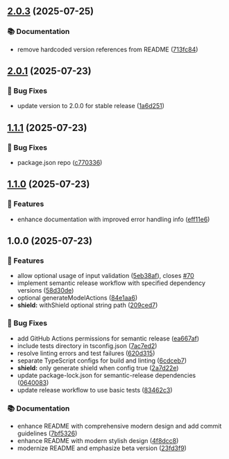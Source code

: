 ## [2.0.3](https://github.com/omar-dulaimi/prisma-trpc-generator/compare/v2.0.2...v2.0.3) (2025-07-25)

### 📚 Documentation

* remove hardcoded version references from README ([713fc84](https://github.com/omar-dulaimi/prisma-trpc-generator/commit/713fc842e510471acafa546be3db350b3cdd37f3))

## [2.0.1](https://github.com/omar-dulaimi/prisma-trpc-generator/compare/v2.0.0...v2.0.1) (2025-07-23)

### 🐛 Bug Fixes

* update version to 2.0.0 for stable release ([1a6d251](https://github.com/omar-dulaimi/prisma-trpc-generator/commit/1a6d2515fc1a89821cb982c1c7dbb4d1ab3c1019))

## [1.1.1](https://github.com/omar-dulaimi/prisma-trpc-generator/compare/v1.1.0...v1.1.1) (2025-07-23)

### 🐛 Bug Fixes

* package.json repo ([c770336](https://github.com/omar-dulaimi/prisma-trpc-generator/commit/c770336aa25909164395d57a13d7c89c68d7603a))

## [1.1.0](https://github.com/omar-dulaimi/prisma-trpc-generator/compare/v1.0.0...v1.1.0) (2025-07-23)

### 🚀 Features

* enhance documentation with improved error handling info ([eff11e6](https://github.com/omar-dulaimi/prisma-trpc-generator/commit/eff11e6edf92ef50da20a4dcae5332637c8e5796))

## 1.0.0 (2025-07-23)

### 🚀 Features

* allow optional usage of input validation ([5eb38af](https://github.com/omar-dulaimi/prisma-trpc-generator/commit/5eb38af7f41fab2b4bce9f4e3a989acbb0ecf146)), closes [#70](https://github.com/omar-dulaimi/prisma-trpc-generator/issues/70)
* implement semantic release workflow with specified dependency versions ([58d30de](https://github.com/omar-dulaimi/prisma-trpc-generator/commit/58d30de4f3a8fbf89ee3709ed02433512c5f54da))
* optional generateModelActions ([84e1aa6](https://github.com/omar-dulaimi/prisma-trpc-generator/commit/84e1aa65df7be49a41fa6a67109574d1de77108d))
* **shield:** withShield optional string path ([209ced7](https://github.com/omar-dulaimi/prisma-trpc-generator/commit/209ced73e6c6f4f83352dd641548ecfa14873583))

### 🐛 Bug Fixes

* add GitHub Actions permissions for semantic release ([ea667af](https://github.com/omar-dulaimi/prisma-trpc-generator/commit/ea667af6859ae9636fa7405881b349ffa1c57322))
* include tests directory in tsconfig.json ([7ac7ed2](https://github.com/omar-dulaimi/prisma-trpc-generator/commit/7ac7ed28f8c0f82273065dc12f05da5fd00ccefd))
* resolve linting errors and test failures ([620d315](https://github.com/omar-dulaimi/prisma-trpc-generator/commit/620d315e9590319af385b4cf0e2f4f9229c99d3a))
* separate TypeScript configs for build and linting ([6cdceb7](https://github.com/omar-dulaimi/prisma-trpc-generator/commit/6cdceb74f8288587c38f044b65f6e2c2176c1e23))
* **shield:** only generate shield when config true ([2a7d22e](https://github.com/omar-dulaimi/prisma-trpc-generator/commit/2a7d22ee899f94146df58bf62e6df524cc63b256))
* update package-lock.json for semantic-release dependencies ([0640083](https://github.com/omar-dulaimi/prisma-trpc-generator/commit/064008364cc761eaf6525a0e649a86ea6bfb19d9))
* update release workflow to use basic tests ([83462c3](https://github.com/omar-dulaimi/prisma-trpc-generator/commit/83462c333f577b114ab2683994526eaaa32f99eb))

### 📚 Documentation

* enhance README with comprehensive modern design and add commit guidelines ([7bf5326](https://github.com/omar-dulaimi/prisma-trpc-generator/commit/7bf5326d99c3ca4f27fa580ed6c2310e454a079d))
* enhance README with modern stylish design ([4f8dcc8](https://github.com/omar-dulaimi/prisma-trpc-generator/commit/4f8dcc8e7e7660183c4c95f705ba8984db791140))
* modernize README and emphasize beta version ([23fd3f9](https://github.com/omar-dulaimi/prisma-trpc-generator/commit/23fd3f9c1f27d4cdf477c8cb3ca7a3de74289362))

